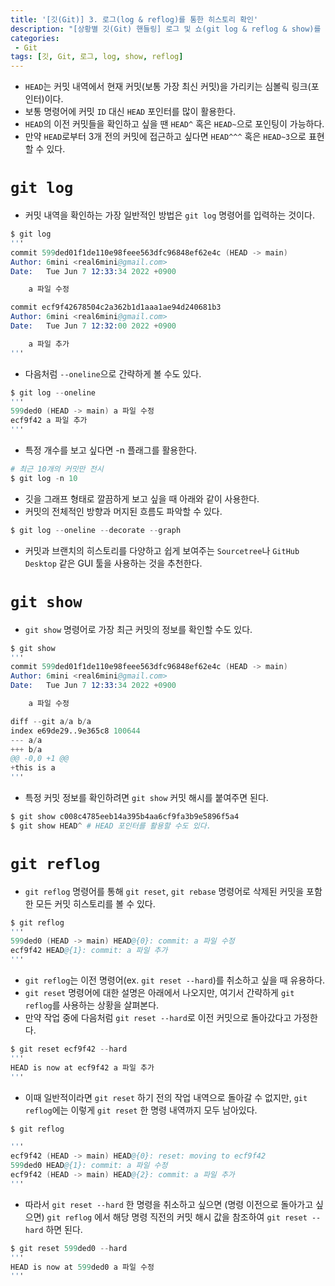 ```yaml
---
title: '[깃(Git)] 3. 로그(log & reflog)를 통한 히스토리 확인'
description: "[상황별 깃(Git) 핸들링] 로그 및 쇼(git log & reflog & show)를 통한 이전 커밋 내역들과 변경사항 확인 방법"
categories:
 - Git
tags: [깃, Git, 로그, log, show, reflog]
---
```


- `HEAD`는 커밋 내역에서 현재 커밋(보통 가장 최신 커밋)을 가리키는 심볼릭 링크(포인터)이다.
- 보통 명령어에 커밋 `ID` 대신 `HEAD` 포인터를 많이 활용한다.
- `HEAD`의 이전 커밋들을 확인하고 싶을 땐 `HEAD^` 혹은 `HEAD~`으로 포인팅이 가능하다.
- 만약 `HEAD`로부터 3개 전의 커밋에 접근하고 싶다면 `HEAD^^^` 혹은 `HEAD~3`으로 표현할 수 있다.

# `git log`
- 커밋 내역을 확인하는 가장 일반적인 방법은 `git log` 명령어를 입력하는 것이다.

```s
$ git log
'''
commit 599ded01f1de110e98feee563dfc96848ef62e4c (HEAD -> main)
Author: 6mini <real6mini@gmail.com>
Date:   Tue Jun 7 12:33:34 2022 +0900

    a 파일 수정

commit ecf9f42678504c2a362b1d1aaa1ae94d240681b3
Author: 6mini <real6mini@gmail.com>
Date:   Tue Jun 7 12:32:00 2022 +0900

    a 파일 추가
'''
```

- 다음처럼 `--oneline`으로 간략하게 볼 수도 있다.

```s
$ git log --oneline
'''
599ded0 (HEAD -> main) a 파일 수정
ecf9f42 a 파일 추가
'''
```

- 특정 개수를 보고 싶다면 -n 플래그를 활용한다.

```s
# 최근 10개의 커밋만 전시
$ git log -n 10
```

- 깃을 그래프 형태로 깔끔하게 보고 싶을 때 아래와 같이 사용한다.
- 커밋의 전체적인 방향과 머지된 흐름도 파악할 수 있다.

```s
$ git log --oneline --decorate --graph
```

- 커밋과 브랜치의 히스토리를 다양하고 쉽게 보여주는 `Sourcetree`나 `GitHub Desktop` 같은 GUI 툴을 사용하는 것을 추천한다.

# `git show`
- `git show` 명령어로 가장 최근 커밋의 정보를 확인할 수도 있다.

```s
$ git show
'''
commit 599ded01f1de110e98feee563dfc96848ef62e4c (HEAD -> main)
Author: 6mini <real6mini@gmail.com>
Date:   Tue Jun 7 12:33:34 2022 +0900

    a 파일 수정

diff --git a/a b/a
index e69de29..9e365c8 100644
--- a/a
+++ b/a
@@ -0,0 +1 @@
+this is a
'''
```

- 특정 커밋 정보를 확인하려면 `git show` 커밋 해시를 붙여주면 된다.

```s
$ git show c008c4785eeb14a395b4aa6cf9fa3b9e5896f5a4
$ git show HEAD^ # HEAD 포인터를 활용할 수도 있다.
```

# `git reflog`
- `git reflog` 명령어를 통해 `git reset`, `git rebase` 명령어로 삭제된 커밋을 포함한 모든 커밋 히스토리를 볼 수 있다.

```s
$ git reflog
'''
599ded0 (HEAD -> main) HEAD@{0}: commit: a 파일 수정
ecf9f42 HEAD@{1}: commit: a 파일 추가
'''
```

- `git reflog`는 이전 명령어(ex. `git reset --hard`)를 취소하고 싶을 때 유용하다.
- `git reset` 명령어에 대한 설명은 아래에서 나오지만, 여기서 간략하게 `git reflog`를 사용하는 상황을 살펴본다.
- 만약 작업 중에 다음처럼 `git reset --hard`로 이전 커밋으로 돌아갔다고 가정한다.

```s
$ git reset ecf9f42 --hard
'''
HEAD is now at ecf9f42 a 파일 추가
'''
```

- 이때 일반적이라면 `git reset` 하기 전의 작업 내역으로 돌아갈 수 없지만, `git reflog`에는 이렇게 `git reset` 한 명령 내역까지 모두 남아있다.

```s
$ git reflog

'''
ecf9f42 (HEAD -> main) HEAD@{0}: reset: moving to ecf9f42
599ded0 HEAD@{1}: commit: a 파일 수정
ecf9f42 (HEAD -> main) HEAD@{2}: commit: a 파일 추가
'''
```

- 따라서 `git reset --hard` 한 명령을 취소하고 싶으면 (명령 이전으로 돌아가고 싶으면) `git reflog` 에서 해당 명령 직전의 커밋 해시 값을 참조하여 `git reset --hard` 하면 된다.

```s
$ git reset 599ded0 --hard
'''
HEAD is now at 599ded0 a 파일 수정
'''
```